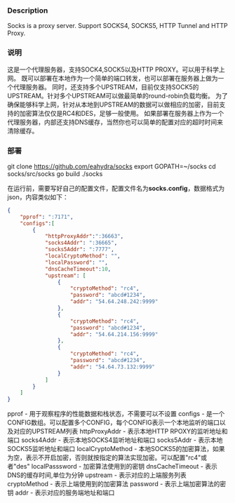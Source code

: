 ### Description

Socks is a proxy server. Support SOCKS4, SOCKS5, HTTP Tunnel and HTTP Proxy.
### 说明
这是一个代理服务器，支持SOCK4,SOCK5以及HTTP PROXY。可以用于科学上网。
既可以部署在本地作为一个简单的端口转发，也可以部署在服务器上做为一个代理服务器。
同时，还支持多个UPSTREAM，目前仅支持SOCK5的UPSTREAM。针对多个UPSTREAM可以做最简单的round-robin负载均衡。
为了确保能够科学上网，针对从本地到UPSTREAM的数据可以做相应的加密，目前支持的加密算法仅仅是RC4和DES，足够一般使用。
如果部署在服务器上作为一个代理服务器，内部还支持DNS缓存，当然你也可以简单的配置对应的超时时间来清除缓存。


### 部署  
git clone https://github.com/eahydra/socks
export GOPATH=~/socks
cd socks/src/socks
go build
./socks

在运行前，需要写好自己的配置文件，配置文件名为**socks.config**，数据格式为json，内容类似如下：
```json
{
    "pprof": ":7171",
    "configs":[
        {
	        "httpProxyAddr":":36663",
	        "socks4Addr": ":36665",
	        "socks5Addr": ":7777",
	        "localCryptoMethod": "",
	        "localPassword": "",
	        "dnsCacheTimeout":10,
	        "upstream": [
		        {
			        "cryptoMethod": "rc4",
			        "password": "abcd#1234",
			        "addr": "54.64.248.242:9999"
		        },
		        {
			        "cryptoMethod": "rc4",
			        "password": "abcd#1234",
			        "addr": "54.64.214.156:9999"
		        },
		        {
			        "cryptoMethod": "rc4",
			        "password": "abcd#1234",
			        "addr": "54.64.73.132:9999"
		        }
            ]
        }
    ]
}

```
pprof               - 用于观察程序的性能数据和栈状态，不需要可以不设置
configs             - 是一个CONFIG数组。可以配置多个CONFIG，每个CONFIG表示一个本地监听的端口以及对应的UPSTREAM列表
httpProxyAddr       - 表示本地HTTP RPOXY的监听地址和端口
socks4Addr          - 表示本地SOCKS4监听地址和端口
socks5Addr          - 表示本地SOCKS5监听地址和端口
localCryptoMethod   - 本地SOCKS5的加密算法，如果为空，表示不开启加密，否则就按指定的算法实现加密。可以配置"rc4"或者"des"
localPasssword      - 加密算法使用到的密钥
dnsCacheTimeout     - 表示DNS的缓存时间,单位为分钟
upstream            - 表示对应的上端服务列表
cryptoMethod        - 表示上端使用到的加密算法
password            - 表示上端加密算法的密钥
addr                - 表示对应的服务端地址和端口

